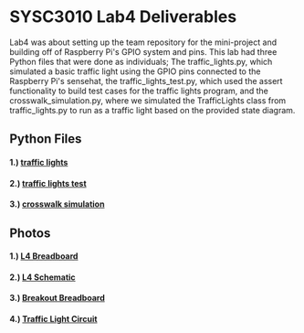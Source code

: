 # SYSC3010 Lab4 Deliverables

Lab4 was about setting up the team repository for the mini-project and building off of Raspberry Pi's GPIO system and pins. This lab had three Python files that were done as individuals; The traffic_lights.py, which simulated a basic traffic light using the GPIO pins connected to the Raspberry Pi's sensehat, the traffic_lights_test.py, which used the assert functionality to build test cases for the traffic lights program, and the crosswalk_simulation.py, where we simulated the TrafficLights class from traffic_lights.py to run as a traffic light based on the provided state diagram.

## Python Files
#### 1.)  [traffic lights](./traffic_lights.py)
#### 2.)  [traffic lights test](./traffic_lights_test.py)
#### 3.)  [crosswalk simulation](./crosswalk_simulation.py)

## Photos
#### 1.) [L4 Breadboard](./Lab4_bb.png)
#### 2.) [L4 Schematic](./Lab4_schem.png)
#### 3.) [Breakout Breadboard](./breakout_board_bb.png)
#### 4.) [Traffic Light Circuit](./Traffic_Light.jpg)
